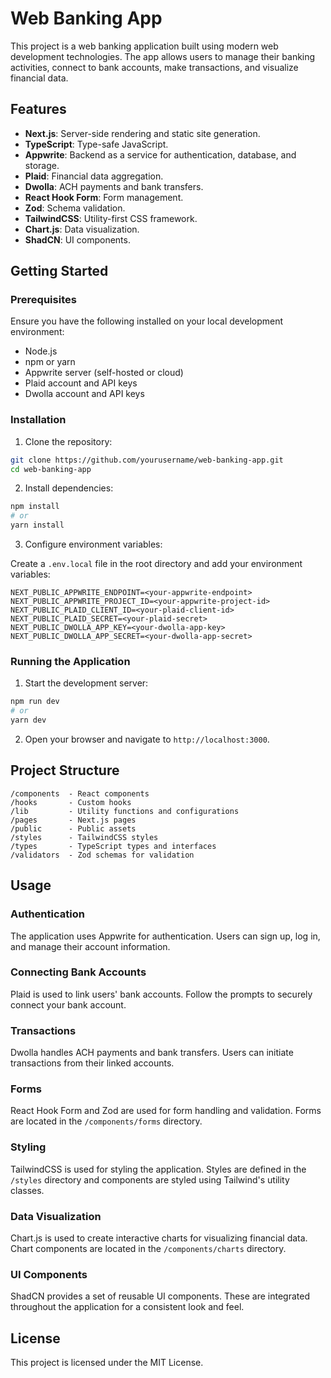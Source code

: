 # Web Banking App

This project is a web banking application built using modern web development technologies. The app allows users to manage their banking activities, connect to bank accounts, make transactions, and visualize financial data.

## Features

- **Next.js**: Server-side rendering and static site generation.
- **TypeScript**: Type-safe JavaScript.
- **Appwrite**: Backend as a service for authentication, database, and storage.
- **Plaid**: Financial data aggregation.
- **Dwolla**: ACH payments and bank transfers.
- **React Hook Form**: Form management.
- **Zod**: Schema validation.
- **TailwindCSS**: Utility-first CSS framework.
- **Chart.js**: Data visualization.
- **ShadCN**: UI components.

## Getting Started

### Prerequisites

Ensure you have the following installed on your local development environment:

- Node.js
- npm or yarn
- Appwrite server (self-hosted or cloud)
- Plaid account and API keys
- Dwolla account and API keys

### Installation

1. Clone the repository:

```bash
git clone https://github.com/yourusername/web-banking-app.git
cd web-banking-app
```

2. Install dependencies:

```bash
npm install
# or
yarn install
```

3. Configure environment variables:

Create a `.env.local` file in the root directory and add your environment variables:

```env
NEXT_PUBLIC_APPWRITE_ENDPOINT=<your-appwrite-endpoint>
NEXT_PUBLIC_APPWRITE_PROJECT_ID=<your-appwrite-project-id>
NEXT_PUBLIC_PLAID_CLIENT_ID=<your-plaid-client-id>
NEXT_PUBLIC_PLAID_SECRET=<your-plaid-secret>
NEXT_PUBLIC_DWOLLA_APP_KEY=<your-dwolla-app-key>
NEXT_PUBLIC_DWOLLA_APP_SECRET=<your-dwolla-app-secret>
```

### Running the Application

1. Start the development server:

```bash
npm run dev
# or
yarn dev
```

2. Open your browser and navigate to `http://localhost:3000`.

## Project Structure

```
/components  - React components
/hooks       - Custom hooks
/lib         - Utility functions and configurations
/pages       - Next.js pages
/public      - Public assets
/styles      - TailwindCSS styles
/types       - TypeScript types and interfaces
/validators  - Zod schemas for validation
```

## Usage

### Authentication

The application uses Appwrite for authentication. Users can sign up, log in, and manage their account information.

### Connecting Bank Accounts

Plaid is used to link users' bank accounts. Follow the prompts to securely connect your bank account.

### Transactions

Dwolla handles ACH payments and bank transfers. Users can initiate transactions from their linked accounts.

### Forms

React Hook Form and Zod are used for form handling and validation. Forms are located in the `/components/forms` directory.

### Styling

TailwindCSS is used for styling the application. Styles are defined in the `/styles` directory and components are styled using Tailwind's utility classes.

### Data Visualization

Chart.js is used to create interactive charts for visualizing financial data. Chart components are located in the `/components/charts` directory.

### UI Components

ShadCN provides a set of reusable UI components. These are integrated throughout the application for a consistent look and feel.

## License

This project is licensed under the MIT License.
